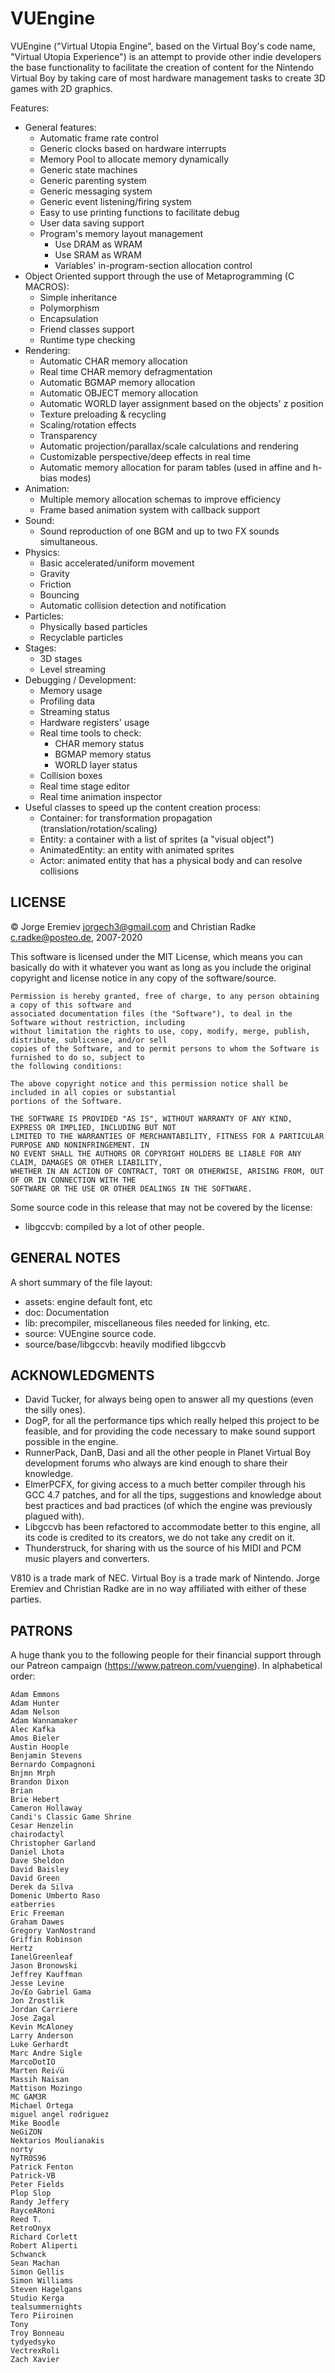 VUEngine
========

VUEngine ("Virtual Utopia Engine", based on the Virtual Boy's code name, "Virtual Utopia Experience")
is an attempt to provide other indie developers the base functionality to facilitate the creation of
content for the Nintendo Virtual Boy by taking care of most hardware management tasks to create 3D games
with 2D graphics.

Features:

- General features:
	- Automatic frame rate control
	- Generic clocks based on hardware interrupts
	- Memory Pool to allocate memory dynamically
	- Generic state machines
	- Generic parenting system
	- Generic messaging system
	- Generic event listening/firing system
	- Easy to use printing functions to facilitate debug
	- User data saving support
	- Program's memory layout management
		- Use DRAM as WRAM
		- Use SRAM as WRAM
		- Variables' in-program-section allocation control
- Object Oriented support through the use of Metaprogramming (C MACROS):
	- Simple inheritance
	- Polymorphism
	- Encapsulation
	- Friend classes support
	- Runtime type checking
- Rendering:
	- Automatic CHAR memory allocation
	- Real time CHAR memory defragmentation
	- Automatic BGMAP memory allocation
	- Automatic OBJECT memory allocation
	- Automatic WORLD layer assignment based on the objects' z position
	- Texture preloading & recycling
	- Scaling/rotation effects
	- Transparency
	- Automatic projection/parallax/scale calculations and rendering
	- Customizable perspective/deep effects in real time
	- Automatic memory allocation for param tables (used in affine and h-bias modes)
- Animation:
	- Multiple memory allocation schemas to improve efficiency
	- Frame based animation system with callback support
- Sound:
	- Sound reproduction of one BGM and up to two FX sounds simultaneous.
- Physics:
	- Basic accelerated/uniform movement
	- Gravity
	- Friction
	- Bouncing
	- Automatic collision detection and notification
- Particles:
	- Physically based particles
	- Recyclable particles
- Stages:
	- 3D stages
	- Level streaming
- Debugging / Development:
	- Memory usage
	- Profiling data
	- Streaming status
	- Hardware registers' usage
	- Real time tools to check:
		- CHAR memory status
		- BGMAP memory status
		- WORLD layer status
	- Collision boxes
	- Real time stage editor
	- Real time animation inspector
- Useful classes to speed up the content creation process:
	- Container: for transformation propagation (translation/rotation/scaling)
	- Entity: a container with a list of sprites (a "visual object")
	- AnimatedEntity: an entity with animated sprites
	- Actor: animated entity that has a physical body and can resolve collisions


LICENSE
-------

© Jorge Eremiev <jorgech3@gmail.com> and Christian Radke <c.radke@posteo.de>, 2007-2020

This software is licensed under the MIT License, which means you can basically do with it whatever you
want as long as you include the original copyright and license notice in any copy of the software/source.

	Permission is hereby granted, free of charge, to any person obtaining a copy of this software and
	associated documentation files (the "Software"), to deal in the Software without restriction, including
	without limitation the rights to use, copy, modify, merge, publish, distribute, sublicense, and/or sell
	copies of the Software, and to permit persons to whom the Software is furnished to do so, subject to
	the following conditions:

	The above copyright notice and this permission notice shall be included in all copies or substantial
	portions of the Software.

	THE SOFTWARE IS PROVIDED "AS IS", WITHOUT WARRANTY OF ANY KIND, EXPRESS OR IMPLIED, INCLUDING BUT NOT
	LIMITED TO THE WARRANTIES OF MERCHANTABILITY, FITNESS FOR A PARTICULAR PURPOSE AND NONINFRINGEMENT. IN
	NO EVENT SHALL THE AUTHORS OR COPYRIGHT HOLDERS BE LIABLE FOR ANY CLAIM, DAMAGES OR OTHER LIABILITY,
	WHETHER IN AN ACTION OF CONTRACT, TORT OR OTHERWISE, ARISING FROM, OUT OF OR IN CONNECTION WITH THE
	SOFTWARE OR THE USE OR OTHER DEALINGS IN THE SOFTWARE.

Some source code in this release that may not be covered by the license:

- libgccvb: compiled by a lot of other people.


GENERAL NOTES
-------------

A short summary of the file layout:

- assets: engine default font, etc
- doc: Documentation
- lib: precompiler, miscellaneous files needed for linking, etc.
- source: VUEngine source code.
- source/base/libgccvb: heavily modified libgccvb


ACKNOWLEDGMENTS
---------------

- David Tucker, for always being open to answer all my questions (even the silly ones).
- DogP, for all the performance tips which really helped this project to be feasible, and
for providing the code necessary to make sound support possible in the engine.
- RunnerPack, DanB, Dasi and all the other people in Planet Virtual Boy development forums
who always are kind enough to share their knowledge.
- ElmerPCFX, for giving access to a much better compiler through his GCC 4.7 patches, and for all
the tips, suggestions and knowledge about best practices and bad practices (of which the engine was
previously plagued with).
- Libgccvb has been refactored to accommodate better to this engine, all its code is credited to
its creators, we do not take any credit on it.
- Thunderstruck, for sharing with us the source of his MIDI and PCM music players and converters.

V810 is a trade mark of NEC. Virtual Boy is a trade mark of Nintendo.
Jorge Eremiev and Christian Radke are in no way affiliated with either of these parties.


PATRONS
-------

A huge thank you to the following people for their financial support through our Patreon campaign (https://www.patreon.com/vuengine).
In alphabetical order:

	Adam Emmons
	Adam Hunter
	Adam Nelson
	Adam Wannamaker
	Alec Kafka
	Amos Bieler
	Austin Hoople
	Benjamin Stevens
	Bernardo Compagnoni
	Bnjmn Mrph
	Brandon Dixon
	Brian
	Brie Hebert
	Cameron Hollaway
	Candi's Classic Game Shrine
	Cesar Henzelin
	chairodactyl 
	Christopher Garland
	Daniel Lhota
	Dave Sheldon
	David Baisley
	David Green
	Derek da Silva
	Domenic Umberto Raso
	eatberries
	Eric Freeman
	Graham Dawes
	Gregory VanNostrand
	Griffin Robinson
	Hertz
	IanelGreenleaf 
	Jason Bronowski
	Jeffrey Kauffman
	Jesse Levine
	Jo√£o Gabriel Gama
	Jon Zrostlik
	Jordan Carriere
	Jose Zagal
	Kevin McAloney
	Larry Anderson
	Luke Gerhardt
	Marc Andre Sigle
	MarcoDotIO
	Marten Rei√ü
	Massih Naisan
	Mattison Mozingo
	MC GAM3R 
	Michael Ortega
	miguel angel rodriguez
	Mike Boodle
	NeGiZON 
	Nektarios Moulianakis
	norty 
	NyTR0S96 
	Patrick Fenton
	Patrick-VB
	Peter Fields
	Plop Slop
	Randy Jeffery
	RayceARoni
	Reed T.
	RetroOnyx
	Richard Corlett
	Robert Aliperti
	Schwanck
	Sean Machan
	Simon Gellis
	Simon Williams
	Steven Hagelgans
	Studio Kerga
	tealsummernights 
	Tero Piiroinen
	Tony 
	Troy Bonneau
	tydyedsyko
	VectrexRoli 
	Zach Xavier
